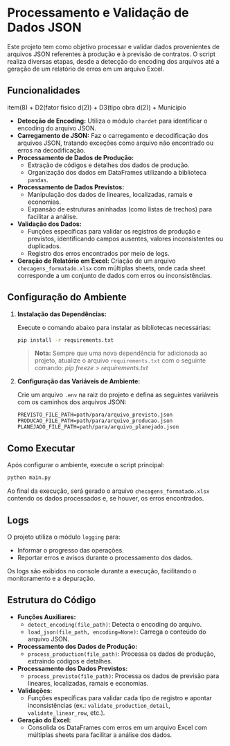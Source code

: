 # Processamento e Validação de Dados JSON

Este projeto tem como objetivo processar e validar dados provenientes de arquivos JSON referentes à produção e à previsão de contratos. O script realiza diversas etapas, desde a detecção do encoding dos arquivos até a geração de um relatório de erros em um arquivo Excel.


## Funcionalidades


item(8) + D2(fator fisico d(2)) + D3(tipo obra d(2)) + Municipio 


- **Detecção de Encoding:** Utiliza o módulo `chardet` para identificar o encoding do arquivo JSON.
- **Carregamento de JSON:** Faz o carregamento e decodificação dos arquivos JSON, tratando exceções como arquivo não encontrado ou erros na decodificação.
- **Processamento de Dados de Produção:**
  - Extração de códigos e detalhes dos dados de produção.
  - Organização dos dados em DataFrames utilizando a biblioteca `pandas`.
- **Processamento de Dados Previstos:**
  - Manipulação dos dados de lineares, localizadas, ramais e economias.
  - Expansão de estruturas aninhadas (como listas de trechos) para facilitar a análise.
- **Validação dos Dados:**
  - Funções específicas para validar os registros de produção e previstos, identificando campos ausentes, valores inconsistentes ou duplicados.
  - Registro dos erros encontrados por meio de logs.
- **Geração de Relatório em Excel:** Criação de um arquivo `checagens_formatado.xlsx` com múltiplas sheets, onde cada sheet corresponde a um conjunto de dados com erros ou inconsistências.

## Configuração do Ambiente

1. **Instalação das Dependências:**

   Execute o comando abaixo para instalar as bibliotecas necessárias:

   ```bash
   pip install -r requirements.txt
   ```
   
   > **Nota:** Sempre que uma nova dependência for adicionada ao projeto, atualize o arquivo `requirements.txt` com o seguinte comando: *pip freeze > requirements.txt*

2. **Configuração das Variáveis de Ambiente:**

   Crie um arquivo `.env` na raiz do projeto e defina as seguintes variáveis com os caminhos dos arquivos JSON:

   ```env
   PREVISTO_FILE_PATH=path/para/arquivo_previsto.json
   PRODUCAO_FILE_PATH=path/para/arquivo_producao.json
   PLANEJADO_FILE_PATH=path/para/arquivo_planejado.json
   ```

## Como Executar

Após configurar o ambiente, execute o script principal:

```bash
python main.py
```

Ao final da execução, será gerado o arquivo `checagens_formatado.xlsx` contendo os dados processados e, se houver, os erros encontrados.

## Logs

O projeto utiliza o módulo `logging` para:

- Informar o progresso das operações.
- Reportar erros e avisos durante o processamento dos dados.

Os logs são exibidos no console durante a execução, facilitando o monitoramento e a depuração.

## Estrutura do Código

- **Funções Auxiliares:**
  - `detect_encoding(file_path)`: Detecta o encoding do arquivo.
  - `load_json(file_path, encoding=None)`: Carrega o conteúdo do arquivo JSON.
- **Processamento dos Dados de Produção:**
  - `process_production(file_path)`: Processa os dados de produção, extraindo códigos e detalhes.
- **Processamento dos Dados Previstos:**
  - `process_previsto(file_path)`: Processa os dados de previsão para lineares, localizadas, ramais e economias.
- **Validações:**
  - Funções específicas para validar cada tipo de registro e apontar inconsistências (ex.: `validate_production_detail`, `validate_linear_row`, etc.).
- **Geração do Excel:**
  - Consolida os DataFrames com erros em um arquivo Excel com múltiplas sheets para facilitar a análise dos dados.
